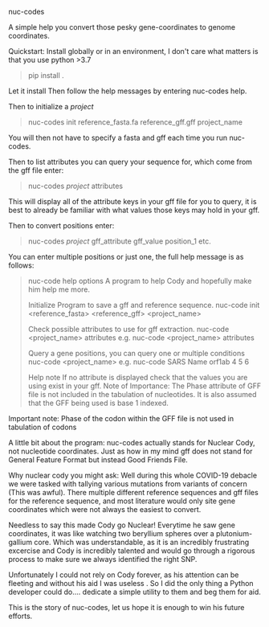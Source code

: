 nuc-codes

A simple help you convert those pesky gene-coordinates to genome coordinates.


Quickstart:
Install globally or in an environment, I don't care what matters is that you use 
python >3.7

>pip install .

Let it install
Then follow the help messages by entering nuc-codes help.

Then to initialize a *project*
>nuc-codes init reference_fasta.fa reference_gff.gff project_name

You will then not have to specify a fasta and gff each time you run nuc-codes.

Then to list attributes you can query your sequence for, which come from the gff file
enter:
>nuc-codes *project* attributes

This will display all of the attribute keys in your gff file for you to query, it is best
to already be familiar with what values those keys may hold in your gff.

Then to convert positions enter:
>nuc-codes *project* gff_attribute gff_value position_1 etc.

You can enter multiple positions or just one, the full help message is as follows:

>nuc-code help options
>A program to help Cody and hopefully make him help me more.
>
>Initialize Program to save a gff and reference sequence.
>nuc-code init <reference_fasta> <reference_gff> <project_name>
>
>Check possible attributes to use for gff extraction.
>nuc-code <project_name> attributes
>e.g. nuc-code <project_name> attributes
>
>Query a gene positions, you can query one or multiple conditions
>nuc-code <project_name> <gff attribute key> <gff attribute key value> <Amino acid positions>
>e.g. nuc-code SARS Name orf1ab 4 5 6
>
>Help note
>If no attribute is displayed check that the values you are using exist in your gff.
>Note of Importance:
>The Phase attribute of GFF file is not included in the tabulation of nucleotides.
>It is also assumed that the GFF being used is base 1 indexed.

Important note:
Phase of the codon within the GFF file is not used in tabulation of codons


A little bit about the program:
nuc-codes actually stands for Nuclear Cody, not nucleotide coordinates. Just as how in
my mind gff does not stand for General Feature Format but instead Good Friends File.

Why nuclear cody you might ask:
Well during this whole COVID-19 debacle we were tasked with tallying various mutations from
variants of concern (This was awful). There multiple different reference sequences and
gff files for the reference sequence, and most literature would only site gene coordinates
which were not always the easiest to convert.

Needless to say this made Cody go Nuclear! Everytime he saw gene coordinates, it was like watching two beryllium
spheres over a plutonium-gallium core. Which was understandable, as it is an incredibly frustrating excercise
and Cody is incredibly talented and would go through a rigorous process to make sure we always identified the right SNP.

Unfortunately I could not rely on Cody forever, as his attention can be fleeting and without his aid I was useless
. So I did the only thing a Python developer could do.... dedicate a simple utility to them and beg them for aid.

This is the story of nuc-codes, let us hope it is enough to win his future efforts.